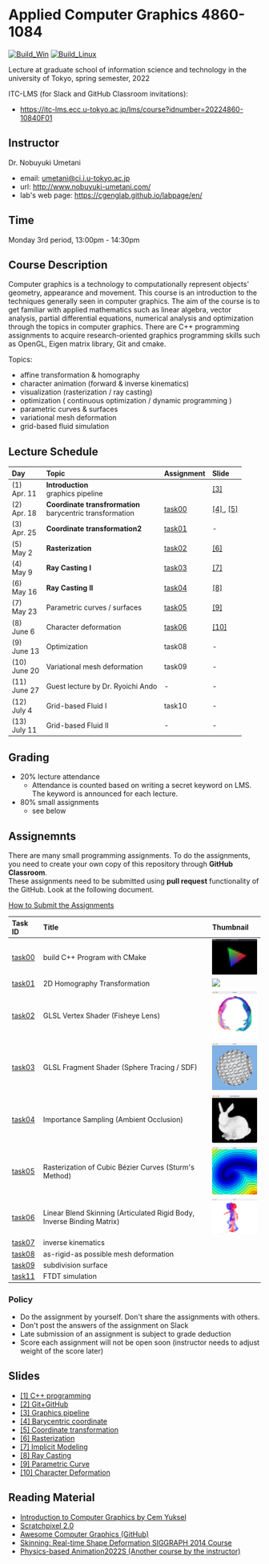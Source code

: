 # Applied Computer Graphics 4860-1084

[![Build_Win](https://github.com/ACG-2022S/acg/actions/workflows/windows.yml/badge.svg)](https://github.com/ACG-2022S/acg/actions/workflows/windows.yml)
[![Build_Linux](https://github.com/ACG-2022S/acg/actions/workflows/ubuntu.yml/badge.svg)](https://github.com/ACG-2022S/acg/actions/workflows/ubuntu.yml)

Lecture at graduate school of information science and technology in the university of Tokyo, spring semester, 2022

ITC-LMS (for Slack and GitHub Classroom invitations): 

- https://itc-lms.ecc.u-tokyo.ac.jp/lms/course?idnumber=20224860-10840F01


## Instructor

Dr. Nobuyuki Umetani 
- email: umetani@ci.i.u-tokyo.ac.jp
- url: http://www.nobuyuki-umetani.com/
- lab's web page: https://cgenglab.github.io/labpage/en/

## Time

Monday 3rd period, 13:00pm - 14:30pm


## Course Description

Computer graphics is a technology to computationally represent objects' geometry, appearance and movement. This course is an introduction to the techniques generally seen in computer graphics. The aim of the course is to get familiar with applied mathematics such as linear algebra, vector analysis, partial differential equations, numerical analysis and optimization through the topics in computer graphics. There are C++ programming assignments to acquire research-oriented graphics programming skills such as OpenGL, Eigen matrix library, Git and cmake. 

Topics:
- affine transformation & homography
- character animation (forward & inverse kinematics)
- visualization (rasterization / ray casting)
- optimization ( continuous optimization / dynamic programming )
- parametric curves & surfaces
- variational mesh deformation
- grid-based fluid simulation


## Lecture Schedule

| Day | Topic | Assignment | Slide |
|:----|:---|:---|:---|
|(1)<br>Apr. 11| **Introduction**<br>graphics pipeline |  | [[3]](http://nobuyuki-umetani.com/acg2022s/graphics_pipeline.pdf) |
|(2)<br>Apr. 18| **Coordinate transfrormation**<br>barycentric transformation | [task00](task00) | [[4] ](http://nobuyuki-umetani.com/acg2022s/barycentric_coordinate.pdf), [[5]](http://nobuyuki-umetani.com/acg2022s/transformation.pdf) |
|(3)<br>Apr. 25| **Coordinate transformation2** | [task01](task01) | - |
|(5)<br>May 2| **Rasterization** | [task02](task02) |  [[6]](http://nobuyuki-umetani.com/acg2022s/rasterization.pdf) |
|(4)<br>May 9| **Ray Casting I** | [task03](task03) | [[7]](http://nobuyuki-umetani.com/acg2022s/implicit_modeling.pdf) |
|(6)<br>May 16| **Ray Casting II** | [task04](task04) | [[8]](http://nobuyuki-umetani.com/acg2022s/raycasting.pdf) |
|(7)<br>May 23| Parametric curves / surfaces | [task05](task05) | [[9]](http://nobuyuki-umetani.com/acg2022s/curve.pdf)|
|(8)<br>June 6|  Character deformation | [task06](task06) | [[10]](http://nobuyuki-umetani.com/acg2022s/character_deformation.pdf) |
|(9)<br>June 13| Optimization | task08 | - |
|(10)<br>June 20| Variational mesh deformation | task09 | - |
|(11)<br>June 27| Guest lecture by Dr. Ryoichi Ando | - | - |
|(12)<br>July 4| Grid-based Fluid Ⅰ | task10 | - |
|(13)<br>July 11| Grid-based Fluid Ⅱ | - | - |


## Grading

- 20% lecture attendance
  - Attendance is counted based on writing a secret keyword on LMS. The keyword is announced for each lecture.  
- 80% small assignments
  - see below

## Assignemnts

There are many small programming assignments. 
To do the assignments, you need to create your own copy of this repository through **GitHub Classroom**.  
These assignments need to be submitted using **pull request** functionality of the GitHub. 
Look at the following document. 

[How to Submit the Assignments](doc/submit.md)

| Task ID | Title | Thumbnail |
|:---|:---|:---|
| [task00](task00)| build C++ Program with CMake | <img src="task00/preview.png" width=100px> |
| [task01](task01)| 2D Homography Transformation | <img src="task01/preview.png" width=100px> |
| [task02](task02)| GLSL Vertex Shader (Fisheye Lens) | <img src="task02/preview.png" width=100px> |
| [task03](task03)| GLSL Fragment Shader (Sphere Tracing / SDF) | <img src="task03/preview.png" width=100px> |
| [task04](task04)| Importance Sampling (Ambient Occlusion) |  <img src="task04/preview.png" width=100px> |
| [task05](task05)| Rasterization of Cubic Bézier Curves (Sturm's Method) |<img src="task05/preview.png" width=100px>|
| [task06](task06)| Linear Blend Skinning (Articulated Rigid Body, Inverse Binding Matrix) |<img src="task06/preview.png" width=100px>|
| [task07](task07)| inverse kinematics ||
| [task08](task08)| as-rigid-as possible mesh deformation ||
| [task09](task09)| subdivision surface ||
| [task11](task11)| FTDT simulation ||

### Policy

- Do the assignment by yourself. Don't share the assignments with others.
- Don't post the answers of the assignment on Slack
- Late submission of an assignment is subject to grade deduction
- Score each assignment will not be open soon (instructor needs to adjust weight of the score later)

## Slides

- [[1] C++ programming](http://nobuyuki-umetani.com/acg2022s/cpp.pdf)
- [[2] Git+GitHub](http://nobuyuki-umetani.com/acg2022s/git.pdf)
- [[3] Graphics pipeline](http://nobuyuki-umetani.com/acg2022s/graphics_pipeline.pdf)
- [[4] Barycentric coordinate](http://nobuyuki-umetani.com/acg2022s/barycentric_coordinate.pdf)
- [[5] Coordinate transformation](http://nobuyuki-umetani.com/acg2022s/transformation.pdf)
- [[6] Rasterization](http://nobuyuki-umetani.com/acg2022s/rasterization.pdf)
- [[7] Implicit Modeling](http://nobuyuki-umetani.com/acg2022s/implicit_modeling.pdf)
- [[8] Ray Casting](http://nobuyuki-umetani.com/acg2022s/raycasting.pdf)
- [[9] Parametric Curve](http://nobuyuki-umetani.com/acg2022s/curve.pdf)
- [[10] Character Deformation](http://nobuyuki-umetani.com/acg2022s/character_deformation.pdf)


## Reading Material
- [Introduction to Computer Graphics by Cem Yuksel](https://www.youtube.com/watch?v=vLSphLtKQ0o&list=PLplnkTzzqsZTfYh4UbhLGpI5kGd5oW_Hh)
- [Scratchpixel 2.0](https://www.scratchapixel.com/)
- [Awesome Computer Graphics (GitHub)](https://github.com/luisnts/awesome-computer-graphics)
- [Skinning: Real-time Shape Deformation SIGGRAPH 2014 Course](https://skinning.org/)
- [Physics-based Animation2022S (Another course by the instructor) ](https://github.com/nobuyuki83/Physics-based_Animation_2021S)

